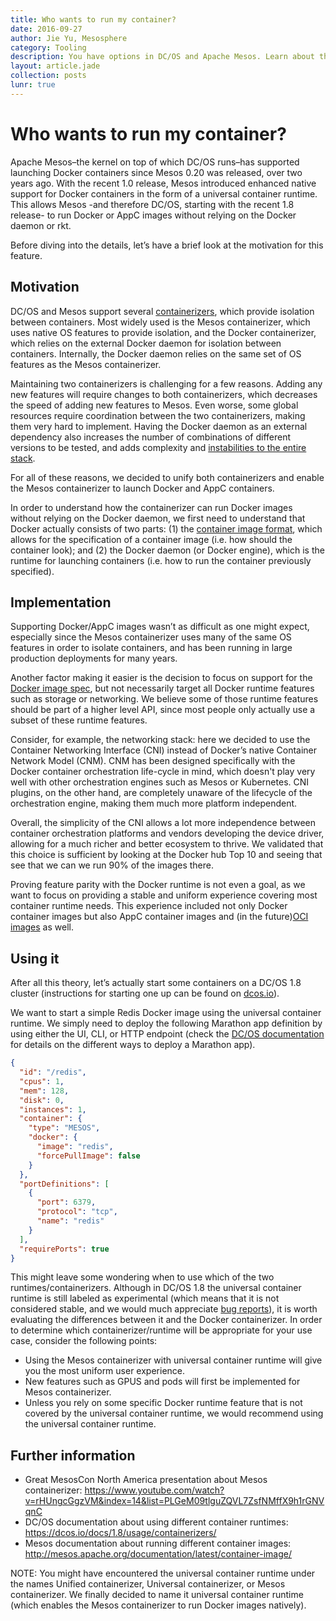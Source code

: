 ```yaml
---
title: Who wants to run my container?
date: 2016-09-27
author: Jie Yu, Mesosphere
category: Tooling
description: You have options in DC/OS and Apache Mesos. Learn about the universal container runtime, the rationalle for building it, and what lies ahead.
layout: article.jade
collection: posts
lunr: true
---
```


# Who wants to run my container?
Apache Mesos–the kernel on top of which DC/OS runs–has supported launching Docker containers since Mesos 0.20 was released, over two years ago. With the recent 1.0 release, Mesos introduced enhanced native support for Docker containers in the form of a universal container runtime. This allows Mesos -and therefore DC/OS, starting with the recent 1.8 release- to run Docker or AppC images without relying on the Docker daemon or rkt.

Before diving into the details, let’s have a brief look at the motivation for this feature.

## Motivation
DC/OS and Mesos support several [containerizers](https://github.com/apache/mesos/blob/master/docs/containerizer.md), which provide isolation between containers. Most widely used is the Mesos containerizer, which uses native OS features to provide isolation, and the Docker containerizer, which relies on the external Docker daemon  for isolation between containers. Internally, the Docker daemon relies on the same set of OS features as the Mesos containerizer.

Maintaining two containerizers is challenging for a few reasons. Adding any new features will require changes to both containerizers, which decreases the speed of adding new features to Mesos. Even worse, some global resources require coordination between the two containerizers, making them very hard to implement. Having the Docker daemon as an external dependency also increases the number of combinations of different versions to be tested, and adds complexity and [instabilities to the entire stack](http://blog.goodstuff.im/docker_not_prime_time).

For all of these reasons, we decided to unify both containerizers and enable the Mesos containerizer to launch Docker and AppC containers.

In order to understand how the containerizer can run Docker images without relying on the Docker daemon, we first need to understand that Docker actually consists of two parts: (1) the [container image format]( https://github.com/docker/docker/blob/master/image/spec/v1.md), which allows for the specification of a container image (i.e. how should the container look); and (2) the Docker daemon (or Docker engine), which is the runtime for launching containers (i.e. how to run the container previously specified).


## Implementation
Supporting Docker/AppC images wasn’t as difficult as one might expect, especially since the Mesos containerizer uses many of the same OS features in order to isolate containers, and has been running in large production deployments for many years.

Another factor making it easier is the decision to focus on support for the [Docker image spec](https://github.com/docker/docker/blob/master/image/spec/v1.md), but not necessarily  target all Docker runtime features such as storage or networking. We believe some of those runtime features should be part of a higher level API, since most people only actually use a subset of these runtime features.

Consider, for example, the networking stack: here we decided to use the Container Networking Interface (CNI) instead of Docker’s native Container Network Model (CNM). CNM has been designed specifically with the Docker container orchestration life-cycle in mind, which doesn't play very well with other orchestration engines such as Mesos or Kubernetes. CNI plugins, on the other hand, are completely unaware of the lifecycle of the orchestration engine, making them much more platform independent.

Overall, the simplicity of the CNI allows a lot more independence between container orchestration platforms and vendors developing the device driver, allowing for a much richer and better ecosystem to thrive. We validated that this choice is sufficient by looking at the Docker hub Top 10 and seeing that see that we can we run 90% of the images there.

Proving feature parity with the Docker runtime is not even a goal, as we want to focus on providing a stable and uniform experience covering most container runtime needs.
This experience included not only Docker container images but also AppC container images and (in the future)[OCI images](https://issues.apache.org/jira/browse/MESOS-5011) as well.


## Using it
After all this theory, let’s actually start some containers on a DC/OS 1.8 cluster (instructions for starting one up can be found on [dcos.io](https://dcos.io/docs/1.8/administration/installing/)).

We want to start a simple Redis Docker image using the universal container runtime.
We simply need to deploy the following Marathon app definition by using either the UI, CLI, or HTTP endpoint (check the [DC/OS documentation](https://dcos.io/docs/1.8/usage/) for details on the different ways to deploy a Marathon app).

```json
{
  "id": "/redis",
  "cpus": 1,
  "mem": 128,
  "disk": 0,
  "instances": 1,
  "container": {
    "type": "MESOS",
    "docker": {
      "image": "redis",
      "forcePullImage": false
    }
  },
  "portDefinitions": [
    {
      "port": 6379,
      "protocol": "tcp",
      "name": "redis"
    }
  ],
  "requirePorts": true
}
```

This might leave some wondering when to use which of the two runtimes/containerizers. Although in DC/OS 1.8 the universal container runtime is still labeled as experimental (which means that it is not considered stable, and we would much appreciate [bug reports](https://dcosjira.atlassian.net/secure/Dashboard.jspa)), it is worth evaluating the differences between it and the Docker containerizer. In order to determine which containerizer/runtime will be appropriate for your use case, consider the following points:
* Using the Mesos containerizer with universal container runtime will give you the most uniform user experience.
* New features such as GPUS and pods will first be implemented for Mesos containerizer.
* Unless you rely on some specific Docker runtime feature that is not covered by the universal container runtime, we would recommend using the universal container runtime.

## Further information
* Great MesosCon North America presentation about Mesos containerizer:
https://www.youtube.com/watch?v=rHUngcGgzVM&index=14&list=PLGeM09tlguZQVL7ZsfNMffX9h1rGNVqnC
* DC/OS documentation about using different container runtimes:
https://dcos.io/docs/1.8/usage/containerizers/
* Mesos documentation about running different container images:
http://mesos.apache.org/documentation/latest/container-image/

NOTE: You might have encountered the universal container runtime under the names Unified containerizer, Universal containerizer, or Mesos containerizer. We finally decided to name it universal container runtime (which enables the Mesos containerizer to run Docker images natively).
